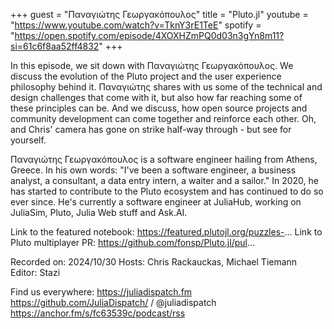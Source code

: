 +++
guest = "Παναγιώτης Γεωργακόπουλος"
title = "Pluto.jl"
youtube = "https://www.youtube.com/watch?v=TknY3rE1TeE"
spotify = "https://open.spotify.com/episode/4XOXHZmPQ0d03n3gYn8m11?si=61c6f8aa52ff4832"
+++

In this episode, we sit down with Παναγιώτης Γεωργακόπουλος. We discuss the evolution of the Pluto project and the user experience philosophy behind it. Παναγιώτης shares with us some of the technical and design challenges that come with it, but also how far reaching some of these principles can be. And we discuss, how open source projects and community development can come together and reinforce each other. Oh, and Chris' camera has gone on strike half-way through - but see for yourself.

Παναγιώτης Γεωργακόπουλος is a software engineer hailing from Athens, Greece. In his own words: "I've been a software engineer, a business analyst, a consultant, a data entry intern, a waiter and a sailor." In 2020, he has started to contribute to the Pluto ecosystem and has continued to do so ever since. He's currently a software engineer at JuliaHub, working on JuliaSim, Pluto, Julia Web stuff and Ask.AI.

Link to the featured notebook: https://featured.plutojl.org/puzzles-... 
Link to Pluto multiplayer PR: https://github.com/fonsp/Pluto.jl/pul... 

Recorded on: 2024/10/30
Hosts: Chris Rackauckas, Michael Tiemann
Editor: Stazi

Find us everywhere:
https://juliadispatch.fm
https://github.com/JuliaDispatch/
   / @juliadispatch  
https://anchor.fm/s/fc63539c/podcast/rss
